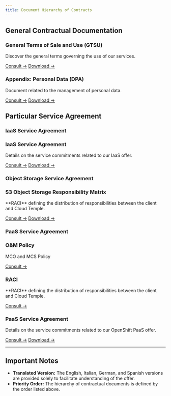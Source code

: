 ```yaml
---
title: Document Hierarchy of Contracts
---
```


## General Contractual Documentation

<div class="card-grid">

  <div class="card">
    <h3>General Terms of Sale and Use (GTSU)</h3>
    <p>Discover the general terms governing the use of our services.</p>
    <a href="./cgvu" class="card-link">Consult &rarr;</a>
    <a href="./cgvu.docx" download="governance/cgvu.docx" class="card-link">Download &rarr;</a>
  </div>

  <div class="card">
    <h3>Appendix: Personal Data (DPA)</h3>
    <p>Document related to the management of personal data.</p>
    <a href="./dpa" class="card-link">Consult &rarr;</a>
    <a href="./dpa.docx" download="governance/dpa.docx" class="card-link">Download &rarr;</a>

  </div>
</div>

## Particular Service Agreement

### IaaS Service Agreement
 <div class="card-grid">
  <div class="card">
    <h3>IaaS Service Agreement</h3>
    <p>Details on the service commitments related to our IaaS offer.</p>
    <a href="./iaas/sla_iaas" class="card-link">Consult &rarr;</a>
    <a href="./iaas/sla_iaas.docx" download="governance/iaas/sla_iaas.docx" class="card-link">Download &rarr;</a>
  </div>
</div>

### Object Storage Service Agreement
 <div class="card-grid">
  <div class="card">
    <h3>S3 Object Storage Responsibility Matrix</h3>
    <p>**RACI** defining the distribution of responsibilities between the client and Cloud Temple.</p>
    <a href="./iaas/raci_s3" class="card-link">Consult &rarr;</a>
    <a href="./iaas/raci_s3.docx" download="governance/iaas/raci_s3.docx" class="card-link">Download &rarr;</a>
  </div>
</div>

### PaaS Service Agreement
 <div class="card-grid">
  <div class="card">
    <h3>O&M Policy</h3>
    <p>MCO and MCS Policy</p>
    <a href="./paas/mco_mcs" class="card-link">Consult &rarr;</a>
  </div>
  <div class="card">
    <h3>RACI</h3>
    <p>**RACI** defining the distribution of responsibilities between the client and Cloud Temple.</p>
    <a href="./paas/raci" class="card-link">Consult &rarr;</a>
  </div>
  <div class="card">
    <h3>PaaS Service Agreement</h3>
    <p>Details on the service commitments related to our OpenShift PaaS offer.</p>
    <a href="./paas/service_agreement_paas" class="card-link">Consult &rarr;</a>
    <a href="./paas/service_agreement_paas.docx" download="governance/paas/service_agreement_paas.docx" class="card-link">Download &rarr;</a>
  </div>
</div>

---

## Important Notes

- **Translated Version:** The English, Italian, German, and Spanish versions are provided solely to facilitate understanding of the offer.
- **Priority Order:** The hierarchy of contractual documents is defined by the order listed above.